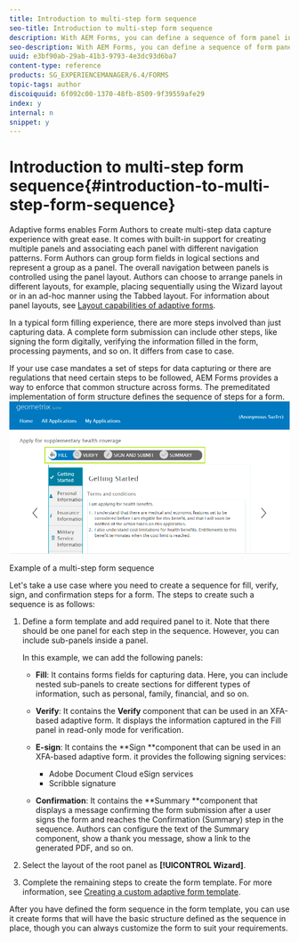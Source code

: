 ```yaml
---
title: Introduction to multi-step form sequence
seo-title: Introduction to multi-step form sequence
description: With AEM Forms, you can define a sequence of form panel in which you want users to navigate and fill an adaptive form.
seo-description: With AEM Forms, you can define a sequence of form panel in which you want users to navigate and fill an adaptive form.
uuid: e3bf90ab-29ab-41b3-9793-4e3dc93d6ba7
content-type: reference
products: SG_EXPERIENCEMANAGER/6.4/FORMS
topic-tags: author
discoiquuid: 6f092c00-1370-48fb-8509-9f39559afe29
index: y
internal: n
snippet: y
---
```


# Introduction to multi-step form sequence{#introduction-to-multi-step-form-sequence}

Adaptive forms enables Form Authors to create multi-step data capture experience with great ease. It comes with built-in support for creating multiple panels and associating each panel with different navigation patterns. Form Authors can group form fields in logical sections and represent a group as a panel. The overall navigation between panels is controlled using the panel layout. Authors can choose to arrange panels in different layouts, for example, placing sequentially using the Wizard layout or in an ad-hoc manner using the Tabbed layout. For information about panel layouts, see [Layout capabilities of adaptive forms](../../forms/using/layout-capabilities-adaptive-forms.md).

In a typical form filling experience, there are more steps involved than just capturing data. A complete form submission can include other steps, like signing the form digitally, verifying the information filled in the form, processing payments, and so on. It differs from case to case.

If your use case mandates a set of steps for data capturing or there are regulations that need certain steps to be followed, AEM Forms provides a way to enforce that common structure across forms. The premeditated implementation of form structure defines the sequence of steps for a form. ![Example of a multi-step form sequence](assets/formpipeline.png)

Example of a multi-step form sequence

Let's take a use case where you need to create a sequence for fill, verify, sign, and confirmation steps for a form. The steps to create such a sequence is as follows:

1. Define a form template and add required panel to it. Note that there should be one panel for each step in the sequence. However, you can include sub-panels inside a panel.

   In this example, we can add the following panels:

    * **Fill**: It contains forms fields for capturing data. Here, you can include nested sub-panels to create sections for different types of information, such as personal, family, financial, and so on.  
    
    * **Verify**: It contains the **Verify** component that can be used in an XFA-based adaptive form. It displays the information captured in the Fill panel in read-only mode for verification.  
    
    * **E-sign**: It contains the **Sign **component that can be used in an XFA-based adaptive form. it provides the following signing services:

        * Adobe Document Cloud eSign services
        * Scribble signature

    * **Confirmation**: It contains the **Summary **component that displays a message confirming the form submission after a user signs the form and reaches the Confirmation (Summary) step in the sequence. Authors can configure the text of the Summary component, show a thank you message, show a link to the generated PDF, and so on.

1. Select the layout of the root panel as **[!UICONTROL Wizard]**.
1. Complete the remaining steps to create the form template. For more information, see [Creating a custom adaptive form template](../../forms/using/custom-adaptive-forms-templates.md).

After you have defined the form sequence in the form template, you can use it create forms that will have the basic structure defined as the sequence in place, though you can always customize the form to suit your requirements.

